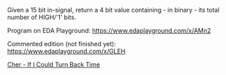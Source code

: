 Given a 15 bit in-signal, return a 4 bit value containing - in binary - its total number of HIGH/'1' bits.

Program on EDA Playground: https://www.edaplayground.com/x/AMn2

Commented edition (not finished yet): https://www.edaplayground.com/x/GLEH

[Cher - If I Could Turn Back Time](https://www.youtube.com/watch?v=BUbjmLrp9dc&ab_channel=Cher-Topic)
